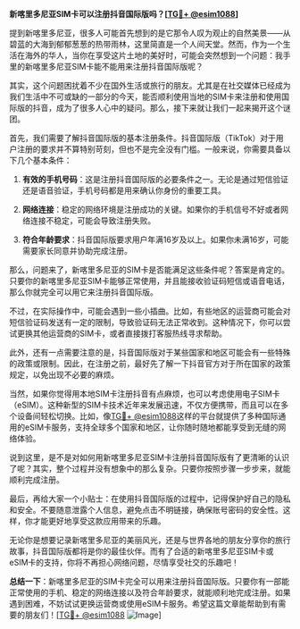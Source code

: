 **新喀里多尼亚SIM卡可以注册抖音国际版吗？[[TG💪+ @esim1088](https://t.me/s/esim1088)]**

提到新喀里多尼亚，很多人可能首先想到的是它那令人叹为观止的自然美景——从碧蓝的大海到郁郁葱葱的热带雨林，这里简直是一个人间天堂。然而，作为一个生活在海外的华人，当你在享受这片土地的美好时，可能会突然想到一个问题：我手里的新喀里多尼亚SIM卡能不能用来注册抖音国际版呢？

其实，这个问题困扰着不少在国外生活或旅行的朋友。尤其是在社交媒体已经成为我们生活中不可或缺的一部分的今天，能否顺利使用当地的SIM卡来注册和使用国际版的抖音，成为了很多人心中的疑问。那么，接下来就让我们一起来揭开这个谜团。

首先，我们需要了解抖音国际版的基本注册条件。抖音国际版（TikTok）对于用户注册的要求并不算特别苛刻，但也不是完全没有门槛。一般来说，你需要具备以下几个基本条件：

1. **有效的手机号码**：这是注册抖音国际版的必要条件之一。无论是通过短信验证还是语音验证，手机号码都是用来确认你身份的重要工具。
   
2. **网络连接**：稳定的网络环境是注册成功的关键。如果你的手机信号不好或者网络连接不稳定，可能会导致注册失败。

3. **符合年龄要求**：抖音国际版要求用户年满16岁及以上。如果你未满16岁，可能需要家长同意并协助完成注册。

那么，问题来了，新喀里多尼亚的SIM卡是否能满足这些条件呢？答案是肯定的。只要你的新喀里多尼亚SIM卡能够正常使用，并且能接收验证码短信或语音电话，那么你就完全可以用它来注册抖音国际版。

不过，在实际操作中，可能会遇到一些小插曲。比如，有些地区的运营商可能会对短信验证码发送有一定的限制，导致验证码无法正常收到。这种情况下，你可以尝试更换其他运营商的SIM卡，或者直接拨打客服热线寻求帮助。

此外，还有一点需要注意的是，抖音国际版对于某些国家和地区可能会有一些特殊的政策或限制。因此，在注册之前，最好先了解一下抖音官方对于所在国家的政策规定，以免出现不必要的麻烦。

当然，如果你觉得用本地SIM卡注册抖音有点麻烦，也可以考虑使用电子SIM卡（eSIM）。这种新型的SIM卡技术近年来发展迅速，不仅方便携带，而且可以在多个设备间轻松切换。比如，像[TG💪+ @esim1088](https://t.me/s/esim1088)这样的平台就提供了多种国际通用的eSIM卡服务，支持全球多个国家和地区，让你随时随地都能享受到无缝的网络体验。

说到这里，是不是对如何用新喀里多尼亚SIM卡注册抖音国际版有了更清晰的认识了呢？其实，整个过程并没有想象中的那么复杂。只要你按照步骤一步步来，就能顺利完成注册。

最后，再给大家一个小贴士：在使用抖音国际版的过程中，记得保护好自己的隐私和安全。不要随意泄露个人信息，避免点击不明链接，确保账号密码的安全性。这样，你才能更好地享受这款应用带来的乐趣。

无论你是想要记录新喀里多尼亚的美丽风光，还是与世界各地的朋友分享你的旅行故事，抖音国际版都将是你的最佳伙伴。而有了合适的新喀里多尼亚SIM卡或eSIM卡的支持，你将不再担心网络问题，尽情享受社交的乐趣吧！

**总结一下**：新喀里多尼亚的SIM卡完全可以用来注册抖音国际版。只要你有一部能正常使用的手机、稳定的网络连接以及符合年龄要求，就能顺利地完成注册。如果遇到困难，不妨试试更换运营商或使用eSIM卡服务。希望这篇文章能帮助到有需要的朋友们！[[TG💪+ @esim1088](https://t.me/s/esim1088) ![Image](https://i.postimg.cc/4NQfJmqS/Snipaste-2025-05-13-00-14-12.png)]